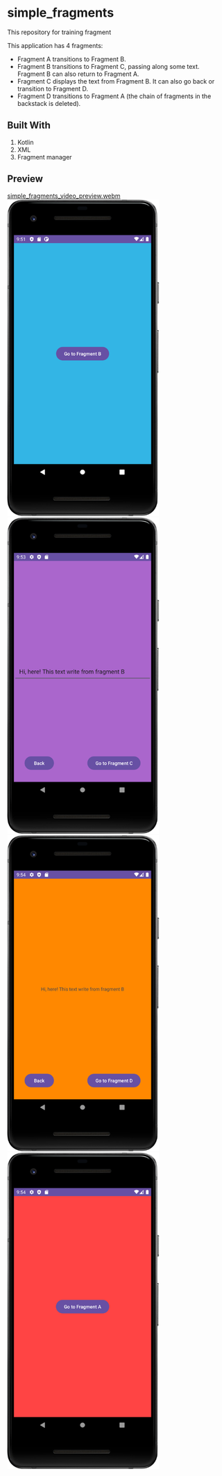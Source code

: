 # simple_fragments
This repository for training fragment

This application has 4 fragments:
 - Fragment A transitions to Fragment B.
 - Fragment B transitions to Fragment C, passing along some text. Fragment B can also return to Fragment A.
 - Fragment C displays the text from Fragment B. It can also go back or transition to Fragment D.
 - Fragment D transitions to Fragment A (the chain of fragments in the backstack is deleted).

## Built With
1. Kotlin
2. XML
3. Fragment manager

## Preview
[simple_fragments_video_preview.webm](https://github.com/maximk0/simple_fragments/assets/98814130/d904f4be-5d5a-47d1-8ecb-6cb51fd89fe2)
<img src="preview/fragment_a.png"  width="350"> <img src="preview/fragment_b.png"  width="350"> 
<img src="preview/fragment_c.png"  width="350"> <img src="preview/fragment_d.png"  width="350">
